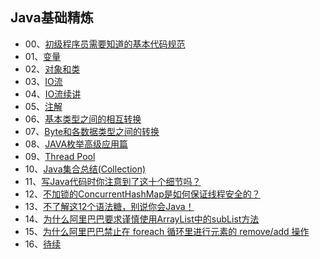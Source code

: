 ## Java基础精炼

- 00、[初级程序员需要知道的基本代码规范](https://mp.weixin.qq.com/s?__biz=MzU4NzYwNDAwMg==&mid=2247484536&idx=1&sn=b83b7cd4145f97bf7538b8b853f7933f&chksm=fde8cd35ca9f4423277378b5b8995cf2f056628d8cc2a54e8fe7e0f6bac71cb9429b352d2add&scene=0#rd)
- 01、[变量](https://mp.weixin.qq.com/s?__biz=MzU4NzYwNDAwMg==&mid=2247483979&idx=1&sn=05c34c1629add44865c442e3b9d52baf&chksm=fde8cb06ca9f42106b9be503a4940f75ef79ee765990be1584b1106242fcb236672239691b52&scene=0#rd)
- 02、[对象和类](https://mp.weixin.qq.com/s?__biz=MzU4NzYwNDAwMg==&mid=2247483984&idx=1&sn=67f8e11565d473bf2331b900455a5980&chksm=fde8cb1dca9f420b6a7685fe51709c030317e968a9a4d26801470ba15d195a3702f68bd9cc3b&scene=0#rd)
- 03、[IO流](https://mp.weixin.qq.com/s?__biz=MzU4NzYwNDAwMg==&mid=2247483992&idx=1&sn=437f88bfa86d967c47e8779e3da6a25c&chksm=fde8cb15ca9f4203b7914c4aecfbd0754ea053e4b1e2a6c99854a7db124bb14b7d8f3e2eb4e5&scene=0#rd)
- 04、[IO流续讲](https://mp.weixin.qq.com/s?__biz=MzU4NzYwNDAwMg==&mid=2247484091&idx=1&sn=08efdc216a38289f2b17db83977a0fca&chksm=fde8cbf6ca9f42e004d0632b51b231bebfd8e4884e18f62fc09121656b0ac37b5b37d4083dd3&scene=0#rd)
- 05、[注解](https://mp.weixin.qq.com/s?__biz=MzU4NzYwNDAwMg==&mid=2247484092&idx=1&sn=debcbe15066a64779fd6980d5b86a033&chksm=fde8cbf1ca9f42e7daeb45d79f12a7f67428b2b179e1f3d742fef6071927da5889a188c8bed9&scene=0#rd)
- 06、[基本类型之间的相互转换](https://mp.weixin.qq.com/s?__biz=MzU4NzYwNDAwMg==&mid=2247484119&idx=2&sn=0a1d425e6367d21668b784698e2b020c&chksm=fde8cb9bca9f428dce205eb6724d1b38f1e8927fe1b5744946854453&scene=0#rd)
- 07、[Byte和各数据类型之间的转换](https://mp.weixin.qq.com/s?__biz=MzU4NzYwNDAwMg==&mid=2247484132&idx=2&sn=f61f08088a5ff9a5585b5d67fcf10516&chksm=fde8cba9ca9f42bf752eb2ff4c47898b21ea1790a0989d236976b2e5d7d10d5642e471f6becb&scene=0#rd)
- 08、[JAVA枚举高级应用篇](https://mp.weixin.qq.com/s?__biz=MzU4NzYwNDAwMg==&mid=2247484561&idx=2&sn=04a51ed0479c4c482921414ee92d2839&chksm=fde8cddcca9f44ca5f291c5b8aa5c530482c0328946f2e4952827c540bbedcc76c790addf91d&scene=0#rd)
- 09、[Thread Pool](https://mp.weixin.qq.com/s?__biz=MzU4NzYwNDAwMg==&mid=2247484287&idx=1&sn=d5cfa916f3c301ac76202b7a790993d7&chksm=fde8ca32ca9f4324caa952378eaf2739c3b778073979f327ebef383a0f5f68c2be715c991cf3&scene=0#rd)
- 10、[Java集合总结(Collection)](https://mp.weixin.qq.com/s?__biz=MzU4NzYwNDAwMg==&mid=2247485192&idx=1&sn=2b84ee40f37ed0c1cec346ea074385d7&chksm=fde8ce45ca9f4753299f92ac07335e98b277af0a47816269b5621e3230900485b8ddfa827768&scene=0#rd)
- 11、[写Java代码时你注意到了这十个细节吗？](https://mp.weixin.qq.com/s?__biz=MzU4NzYwNDAwMg==&mid=2247485281&idx=1&sn=74a30f170ef1ae401a6b1c6bdbd7d72e&chksm=fde8ce2cca9f473a63977a1fe52872af51d61d540d2d790f0c65b06c1b6b4e1c5d7189b6e814&scene=0#rd)
- 12、[不加锁的ConcurrentHashMap是如何保证线程安全的？](https://mp.weixin.qq.com/s?__biz=MzU4NzYwNDAwMg==&mid=2247485427&idx=2&sn=a07df1d3ff616cf04a126c37bb34494e&chksm=fde8cebeca9f47a82189277d041429cd43afef42d1f2e092a8e8df0c73870d381334185ecf09&scene=0#rd)
- 13、[不了解这12个语法糖，别说你会Java！](https://mp.weixin.qq.com/s?__biz=MzU4NzYwNDAwMg==&mid=2247485442&idx=1&sn=33d7b673d14b9cc63348528894aac246&chksm=fde8c14fca9f4859088f45827c03c5b813fc4c35195151659ccb9bcfa0f072d19a3b7f8bc184&scene=0#rd)
- 14、[为什么阿里巴巴要求谨慎使用ArrayList中的subList方法](https://mp.weixin.qq.com/s?__biz=MzU4NzYwNDAwMg==&mid=2247485458&idx=1&sn=01f4efd9d3aed700d325354ed71b9734&chksm=fde8c15fca9f4849d5b93c8f4f5d465878379ce88702901c9d5f4ef113a74db6dca25fc5015c&scene=0#rd)
- 15、[为什么阿里巴巴禁止在 foreach 循环里进行元素的 remove/add 操作](https://mp.weixin.qq.com/s?__biz=MzU4NzYwNDAwMg==&mid=2247485482&idx=2&sn=d8019e7ef655c2057f44c1e856e71549&chksm=fde8c167ca9f487135b501098540eb35b0927b46b21579bc0a1ea876b3a11cb1ecd22b0bb90d&scene=0#rd)
- 16、[待续]()








